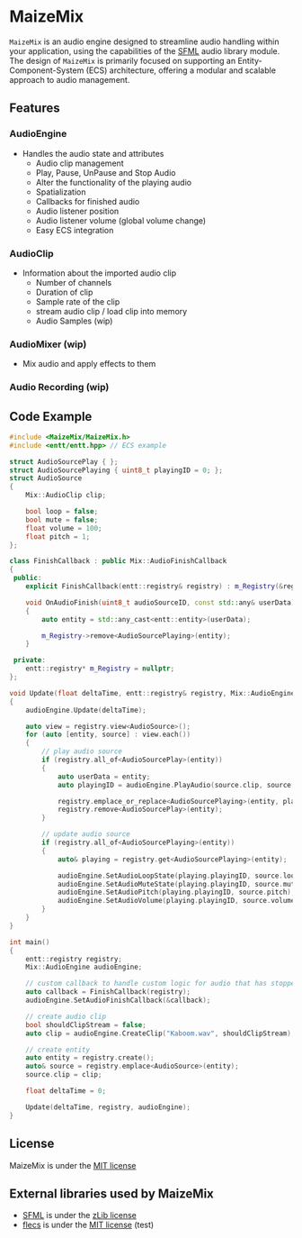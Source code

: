 # MaizeMix

`MaizeMix` is an audio engine designed to streamline audio handling within your application, using the capabilities of the [SFML](https://github.com/SFML/SFML) audio library module. The design of `MaizeMix` is primarily focused on supporting an Entity-Component-System (ECS) architecture, offering a modular and scalable approach to audio management.

## Features

### AudioEngine
- Handles the audio state and attributes 
	- Audio clip management
	- Play, Pause, UnPause and Stop Audio
	- Alter the functionality of the playing audio
	- Spatialization 
	- Callbacks for finished audio
	- Audio listener position
	- Audio listener volume (global volume change)
	- Easy ECS integration 

### AudioClip
- Information about the imported audio clip
	- Number of channels
	- Duration of clip
	- Sample rate of the clip
	- stream audio clip / load clip into memory
	- Audio Samples (wip)

### AudioMixer (wip)
- Mix audio and apply effects to them

### Audio Recording (wip)

## Code Example

```cpp
#include <MaizeMix/MaizeMix.h>
#include <entt/entt.hpp> // ECS example

struct AudioSourcePlay { };
struct AudioSourcePlaying { uint8_t playingID = 0; };
struct AudioSource
{
	Mix::AudioClip clip;

	bool loop = false;
	bool mute = false;
	float volume = 100;
	float pitch = 1;
};

class FinishCallback : public Mix::AudioFinishCallback
{
 public:
	explicit FinishCallback(entt::registry& registry) : m_Registry(&registry) { }

	void OnAudioFinish(uint8_t audioSourceID, const std::any& userData) override
	{
		auto entity = std::any_cast<entt::entity>(userData);

		m_Registry->remove<AudioSourcePlaying>(entity);
	}

 private:
	entt::registry* m_Registry = nullptr;
};

void Update(float deltaTime, entt::registry& registry, Mix::AudioEngine& audioEngine)
{
	audioEngine.Update(deltaTime);

	auto view = registry.view<AudioSource>();
	for (auto [entity, source] : view.each())
	{
		// play audio source
		if (registry.all_of<AudioSourcePlay>(entity))
		{
			auto userData = entity;
			auto playingID = audioEngine.PlayAudio(source.clip, source.volume, source.pitch, source.loop, userData);

			registry.emplace_or_replace<AudioSourcePlaying>(entity, playingID);
			registry.remove<AudioSourcePlay>(entity);
		}

		// update audio source
		if (registry.all_of<AudioSourcePlaying>(entity))
		{
			auto& playing = registry.get<AudioSourcePlaying>(entity);

			audioEngine.SetAudioLoopState(playing.playingID, source.loop);
			audioEngine.SetAudioMuteState(playing.playingID, source.mute);
			audioEngine.SetAudioPitch(playing.playingID, source.pitch);
			audioEngine.SetAudioVolume(playing.playingID, source.volume);
		}
	}
}

int main()
{
	entt::registry registry;
	Mix::AudioEngine audioEngine;

	// custom callback to handle custom logic for audio that has stopped playing
	auto callback = FinishCallback(registry);
	audioEngine.SetAudioFinishCallback(&callback);

	// create audio clip
	bool shouldClipStream = false;
	auto clip = audioEngine.CreateClip("Kaboom.wav", shouldClipStream);

	// create entity
	auto entity = registry.create();
	auto& source = registry.emplace<AudioSource>(entity);
	source.clip = clip;

	float deltaTime = 0;

	Update(deltaTime, registry, audioEngine);
}
```

## License

MaizeMix is under the [MIT license](https://github.com/FinleyConway/MaizeMix/blob/master/license.md)

## External libraries used by MaizeMix

- [SFML](https://github.com/SFML/SFML) is under the [zLib license](https://github.com/SFML/SFML/blob/master/license.md)
- [flecs](https://github.com/SanderMertens/flecs) is under the [MIT license](https://github.com/SanderMertens/flecs/blob/master/LICENSE) (test)
